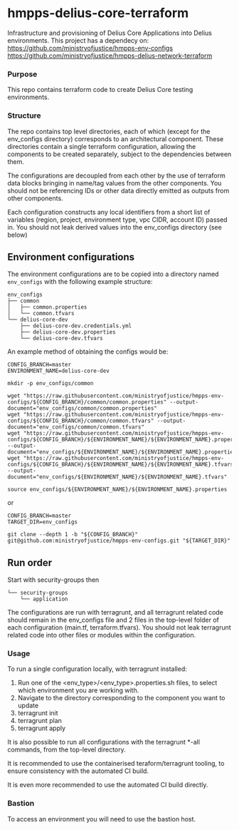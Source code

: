 # hmpps-delius-core-terraform
Infrastructure and provisioning of Delius Core Applications into Delius environments.
This project has a dependecy on:
https://github.com/ministryofjustice/hmpps-env-configs
https://github.com/ministryofjustice/hmpps-delius-network-terraform


### Purpose
This repo contains terraform code to create Delius Core testing environments.

### Structure
The repo contains top level directories,
each of which (except for the env_configs directory) corresponds to an architectural component.
These directories contain a single terraform configuration, allowing the components to be created separately, subject to the dependencies between them.

The configurations are decoupled from each other by the use of terraform data blocks bringing in name/tag values from the other components.
You should not be referencing IDs or other data directly emitted as outputs from other components.

Each configuration constructs any local identifiers from a short list of variables (region, project, environment type, vpc CIDR, account ID) passed in.
You should not leak derived values into the env_configs directory (see below)

## Environment configurations

The environment configurations are to be copied into a directory named `env_configs` with the following example structure:

```
env_configs
├── common
│   ├── common.properties
│   └── common.tfvars
└── delius-core-dev
    ├── delius-core-dev.credentials.yml
    ├── delius-core-dev.properties
    └── delius-core-dev.tfvars
```

An example method of obtaining the configs would be:
```
CONFIG_BRANCH=master
ENVIRONMENT_NAME=delius-core-dev

mkdir -p env_configs/common

wget "https://raw.githubusercontent.com/ministryofjustice/hmpps-env-configs/${CONFIG_BRANCH}/common/common.properties" --output-document="env_configs/common/common.properties"
wget "https://raw.githubusercontent.com/ministryofjustice/hmpps-env-configs/${CONFIG_BRANCH}/common/common.tfvars" --output-document="env_configs/common/common.tfvars"
wget "https://raw.githubusercontent.com/ministryofjustice/hmpps-env-configs/${CONFIG_BRANCH}/${ENVIRONMENT_NAME}/${ENVIRONMENT_NAME}.properties" --output-document="env_configs/${ENVIRONMENT_NAME}/${ENVIRONMENT_NAME}.properties"
wget "https://raw.githubusercontent.com/ministryofjustice/hmpps-env-configs/${CONFIG_BRANCH}/${ENVIRONMENT_NAME}/${ENVIRONMENT_NAME}.tfvars" --output-document="env_configs/${ENVIRONMENT_NAME}/${ENVIRONMENT_NAME}.tfvars"

source env_configs/${ENVIRONMENT_NAME}/${ENVIRONMENT_NAME}.properties
```

or
```
CONFIG_BRANCH=master
TARGET_DIR=env_configs

git clone --depth 1 -b "${CONFIG_BRANCH}" git@github.com:ministryofjustice/hmpps-env-configs.git "${TARGET_DIR}"
```

## Run order

Start with security-groups
then
```
└── security-groups
    └── application
```

The configurations are run with terragrunt, and all terragrunt related code should remain in the env_configs file and 2 files in the top-level folder of each configuration (main.tf, terraform.tfvars).
You should not leak terragrunt related code into other files or modules within the configuration.

### Usage

To run a single configuration locally, with terragrunt installed:

1. Run one of the <env_type>/<env_type>.properties.sh files, to select which environment you are working with.
2. Navigate to the directory corresponding to the component you want to update
3. terragrunt init
4. terragrunt plan
5. terragrunt apply

It is also possible to run all configurations with the terragrunt *-all commands, from the top-level directory.

It is recommended to use the containerised teraform/terragrunt tooling, to ensure consistency with the automated CI build.

It is even more recommended to use the automated CI build directly.

### Bastion

To access an environment you will need to use the bastion host.
